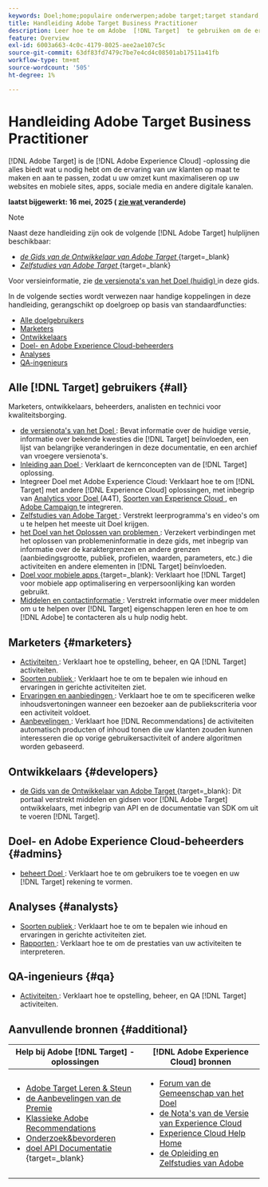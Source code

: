 ```yaml
---
keywords: Doel;home;populaire onderwerpen;adobe target;target standard;target premium;target documentation;adobe target documentation;praktische gids;gebruikershandleiding
title: Handleiding Adobe Target Business Practitioner
description: Leer hoe te om Adobe  [!DNL Target]  te gebruiken om de ervaring van uw klanten te personaliseren om opbrengst op uw Web en mobiele plaatsen, apps, en andere digitale kanalen te maximaliseren.
feature: Overview
exl-id: 6003a663-4c0c-4179-8025-aee2ae107c5c
source-git-commit: 63df83fd7479c7be7e4cd4c08501ab17511a41fb
workflow-type: tm+mt
source-wordcount: '505'
ht-degree: 1%

---
```


# Handleiding Adobe Target Business Practitioner

[!DNL Adobe Target] is de [!DNL Adobe Experience Cloud] -oplossing die alles biedt wat u nodig hebt om de ervaring van uw klanten op maat te maken en aan te passen, zodat u uw omzet kunt maximaliseren op uw websites en mobiele sites, apps, sociale media en andere digitale kanalen.

**laatst bijgewerkt: 16 mei, 2025 ( [ zie wat ](r-release-notes/doc-change.md) veranderde)**

>[!NOTE]
>
>Naast deze handleiding zijn ook de volgende [!DNL Adobe Target] hulplijnen beschikbaar:
>
>- [*de Gids van de Ontwikkelaar van Adobe Target* ](https://experienceleague.adobe.com/docs/target-dev/developer/overview.html){target=_blank}
>- [*Zelfstudies van Adobe Target* ](https://experienceleague.adobe.com/docs/target-learn/tutorials/overview.html){target=_blank}
>
>Voor versieinformatie, zie [ de versienota&#39;s van het Doel (huidig) ](/help/main/r-release-notes/release-notes.md) in deze gids.

In de volgende secties wordt verwezen naar handige koppelingen in deze handleiding, gerangschikt op doelgroep op basis van standaardfuncties:

- [Alle doelgebruikers](#all)
- [Marketers](#marketers)
- [Ontwikkelaars](#developers)
- [Doel- en Adobe Experience Cloud-beheerders](#admins)
- [Analyses](#analysts)
- [QA-ingenieurs](#qa)

## Alle [!DNL Target] gebruikers {#all}

Marketers, ontwikkelaars, beheerders, analisten en technici voor kwaliteitsborging.

- [ de versienota&#39;s van het Doel ](r-release-notes/release-notes.md): Bevat informatie over de huidige versie, informatie over bekende kwesties die [!DNL Target] beïnvloeden, een lijst van belangrijke veranderingen in deze documentatie, en een archief van vroegere versienota&#39;s.
- [ Inleiding aan Doel ](c-intro/intro.md): Verklaart de kernconcepten van de [!DNL Target] oplossing.
- Integreer Doel met Adobe Experience Cloud: Verklaart hoe te om [!DNL Target] met andere [!DNL Experience Cloud] oplossingen, met inbegrip van [ Analytics voor Doel ](/help/main/c-integrating-target-with-mac/a4t/a4t.md) (A4T), [ Soorten van Experience Cloud ](/help/main/c-integrating-target-with-mac/mmp.md), en [ Adobe Campaign ](/help/main/c-integrating-target-with-mac/campaign-and-target.md) te integreren.
- [ Zelfstudies van Adobe Target ](https://experienceleague.adobe.com/docs/target-learn/tutorials/overview.html): Verstrekt leerprogramma&#39;s en video&#39;s om u te helpen het meeste uit Doel krijgen.
- [ het Doel van het Oplossen van problemen ](r-troubleshooting-target/troubleshooting-target.md): Verzekert verbindingen met het oplossen van problemeninformatie in deze gids, met inbegrip van informatie over de karaktergrenzen en andere grenzen (aanbiedingsgrootte, publiek, profielen, waarden, parameters, etc.) die activiteiten en andere elementen in [!DNL Target] beïnvloeden.
- [ Doel voor mobiele apps ](https://experienceleague.adobe.com/docs/target-dev/developer/mobile-apps/overview.html){target=_blank}: Verklaart hoe [!DNL Target] voor mobiele app optimalisering en verpersoonlijking kan worden gebruikt.
- [ Middelen en contactinformatie ](cmp-resources-and-contact-information.md): Verstrekt informatie over meer middelen om u te helpen over [!DNL Target] eigenschappen leren en hoe te om [!DNL Adobe] te contacteren als u hulp nodig hebt.

## Marketers {#marketers}

- [ Activiteiten ](c-activities/activities.md): Verklaart hoe te opstelling, beheer, en QA [!DNL Target] activiteiten.
- [ Soorten publiek ](c-target/target.md): Verklaart hoe te om te bepalen wie inhoud en ervaringen in gerichte activiteiten ziet.
- [ Ervaringen en aanbiedingen ](c-experiences/experiences.md): Verklaart hoe te om te specificeren welke inhoudsvertoningen wanneer een bezoeker aan de publiekscriteria voor een activiteit voldoet.
- [ Aanbevelingen ](c-recommendations/recommendations.md): Verklaart hoe [!DNL Recommendations] de activiteiten automatisch producten of inhoud tonen die uw klanten zouden kunnen interesseren die op vorige gebruikersactiviteit of andere algoritmen worden gebaseerd.

## Ontwikkelaars {#developers}

- [ de Gids van de Ontwikkelaar van Adobe Target ](https://experienceleague.adobe.com/docs/target-dev/developer/overview.html){target=_blank}: Dit portaal verstrekt middelen en gidsen voor [!DNL Adobe Target] ontwikkelaars, met inbegrip van API en de documentatie van SDK om uit te voeren [!DNL Target].

## Doel- en Adobe Experience Cloud-beheerders {#admins}

- [ beheert Doel ](administrating-target/administrating-target.md): Verklaart hoe te om gebruikers toe te voegen en uw [!DNL Target] rekening te vormen.

## Analyses {#analysts}

- [ Soorten publiek ](c-target/target.md): Verklaart hoe te om te bepalen wie inhoud en ervaringen in gerichte activiteiten ziet.
- [ Rapporten ](c-reports/reports.md): Verklaart hoe te om de prestaties van uw activiteiten te interpreteren.

## QA-ingenieurs {#qa}

- [ Activiteiten ](c-activities/activities.md): Verklaart hoe te opstelling, beheer, en QA [!DNL Target] activiteiten.

## Aanvullende bronnen {#additional}

| Help bij Adobe [!DNL Target] -oplossingen | [!DNL Adobe Experience Cloud] bronnen |
|--- |--- |
| <ul><li>[ Adobe Target Leren &amp; Steun ](https://helpx.adobe.com/support/target.html)</li><li>[ de Aanbevelingen van de Premie ](c-recommendations/recommendations.md)</li><li>[ Klassieke Adobe Recommendations ](/help/main/assets/adobe-recommendations-classic.pdf)</li><li>[ Onderzoek&amp;bevorderen ](https://experienceleague.adobe.com/docs/search-promote/using/sp-home.html)</li><li>[ doel API Documentatie ](https://experienceleague.adobe.com/docs/target-dev/developer/api/target-api-overview.html){target=_blank}</li></ul> | <ul><li>[ Forum van de Gemeenschap van het Doel ](https://experienceleaguecommunities.adobe.com/t5/adobe-target/ct-p/adobe-target-community)</li><li>[ de Nota&#39;s van de Versie van Experience Cloud ](https://experienceleague.adobe.com/docs/release-notes/experience-cloud/current.html)</li><li>[ Experience Cloud Help Home ](https://helpx.adobe.com/support/experience-cloud.html)</li><li>[ de Opleiding en Zelfstudies van Adobe ](https://helpx.adobe.com/learning.html?promoid=KAUDK)</li></ul> |  |


